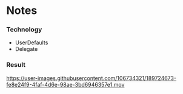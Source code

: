 # Notes

### Technology 
- UserDefaults
- Delegate
### Result

https://user-images.githubusercontent.com/106734321/189724673-fe8e24f9-4faf-4d6e-98ae-3bd6946357e1.mov


